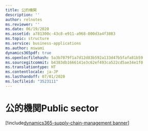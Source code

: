 ```yaml
---
title: 公的機関
description: ''
author: relnotes
ms.reviewer: ''
ms.date: 06/19/2020
ms.assetid: a781300c-43c8-e911-a968-000d3a4f3883
ms.topic: structure
ms.service: business-applications
ms.author: mswami
dynamics365pdf: true
ms.openlocfilehash: 5a3b7079f1a7d12d83b592a133d47b5fafa81b59
ms.sourcegitcommit: b4383db1666141e3c62ef493ca522cd5ae34e1f0
ms.translationtype: HT
ms.contentlocale: ja-JP
ms.lasthandoff: 07/01/2020
ms.locfileid: "3523111"
---
```

# <a name="public-sector"></a><span data-ttu-id="df42f-102">公的機関</span><span class="sxs-lookup"><span data-stu-id="df42f-102">Public sector</span></span>

[!include[dynamics365-supply-chain-management banner](../includes/dynamics365-supply-chain-management.md)]

<!--structure start-->

<!--structure end-->



